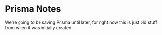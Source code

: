 # Prisma Notes

We're going to be saving Prisma until later, for right now this is just old stuff from when it was initially created.
